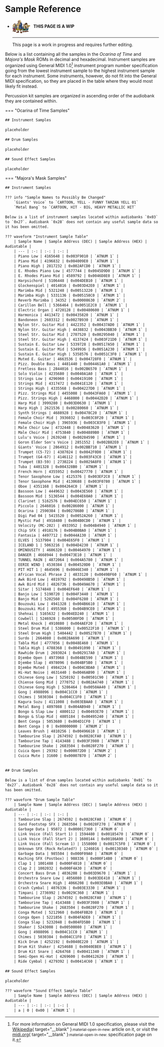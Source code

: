 <style>
  /* Change table width to full */
  .md-typeset__table {
    width: 100%;
  }
  .md-typeset__table table:not([class]) {
    display: table;
  }
  /* Hide Table of Contents without reducing width */
  .md-sidebar--secondary .md-sidebar__scrollwrap {
    display: none;
  }

</style>

# Sample Reference

<div class="grid cards" markdown>

-   <img style="width:58.5px; height:auto; vertical-align: middle;" src="../../assets/images/carpenters.png"> <b>&nbsp;&nbsp;THIS PAGE IS A WIP</b>
  
    ---

    This page is a work in progress and requires further editing.

</div>

Below is a list containing all the samples in the *Ocarina of Time* and *Majora's Mask* ROMs in decimal and hexadecimal. Instrument samples are organized using General MIDI 1.0[^1] instrument program number specification going from the lowest instrument sample to the highest instrument sample for each instrument. Some instruments, however, do not fit into the General MIDI specification, so they are placed in the table where they would most likely fit instead.

Percussion kit samples are organized in ascending order of the audiobank they are contained within.

=== "Ocarina of Time Samples"

    ## Instrument Samples

    placeholder

    ## Drum Samples

    placeholder

    ## Sound Effect Samples

    placeholder

=== "Majora's Mask Samples"

    ## Instrument Samples

    ??? info "Sample Names to Possibly Be Changed"
        `Giants' Voice` to `CARTOON, YELL - FUNNY TARZAN YELL 01`  
        `Metal Bang` to `CARTOON, HIT - BIG, HEAVY METALLIC HIT`

    Below is a list of instrument samples located within audiobanks `0x03` to `0x27`. Audiobank `0x28` does not contain any useful sample data so it has been omitted.

    ??? waveform "Instrument Sample Table"
        | Sample Name | Sample Address (DEC) | Sample Address (HEX) | Audiotable |
        | --- | :-: | :-: | :-: |
        | Piano Low | 4165648 | 0x003F9010 | `ATNUM 1` |
        | Piano Mid | 4196832 | 0x004009E0 | `ATNUM 1` |
        | Piano High | 2817232 | 0x002AFCD0 | `ATNUM 1` |
        | E. Rhodes Piano Low | 4577744 | 0x0045D9D0 | `ATNUM 1` |
        | E. Rhodes Piano Mid | 4589792 | 0x0046D8E0 | `ATNUM 1` |
        | Harpsichord | 5106448 | 0x004DEB10 | `ATNUM 1` |
        | Glockenspiel | 4014816 | 0x003D42E0 | `ATNUM 1` |
        | Marimba Mid | 5321248 | 0x00513220 | `ATNUM 1` |
        | Marimba High | 5331136 | 0x005158C0 | `ATNUM 1` |
        | Reverb Marimba | 34352 | 0x00008630 | `ATNUM 2` |
        | Carillon Bell | 5366464 | 0x0051E2C0 | `ATNUM 1` |
        | Electric Organ | 4720128 | 0x00480600 | `ATNUM 1` |
        | Harmonica | 4413472 | 0x00435820 | `ATNUM 1` |
        | Bandoneon | 2603312 | 0x0027B930 | `ATNUM 1` |
        | Nylon Str. Guitar Mid | 4422352 | 0x00437AD0 | `ATNUM 1` |
        | Nylon Str. Guitar High | 4438832 | 0x0043BB30 | `ATNUM 1` |
        | Steel Str. Guitar Mid | 2707520 | 0x00295040 | `ATNUM 1` |
        | Steel Str. Guitar High | 4137424 | 0x003F21D0 | `ATNUM 1` |
        | Sustain E. Guitar Low | 5339728 | 0x00517A50 | `ATNUM 1` |
        | Sustain E. Guitar Mid | 5349936 | 0x0051A230 | `ATNUM 1` |
        | Sustain E. Guitar High | 5358576 | 0x0051C3F0 | `ATNUM 1` |
        | Muted E. Guitar | 4663536 | 0x004728F0 | `ATNUM 1` |
        | Pizz. Double Bass | 4481440 | 0x004461A0 | `ATNUM 1` |
        | Fretless Bass | 2844016 | 0x002B6570 | `ATNUM 1` |
        | Solo Violin | 4235680 | 0x0040A1A0 | `ATNUM 1` |
        | Strings Low | 4296960 | 0x00419100 | `ATNUM 1` |
        | Strings Mid | 4317472 | 0x0041E120 | `ATNUM 1` |
        | Strings High | 4335568 | 0x004227D0 | `ATNUM 1` |
        | Pizz. Strings Mid | 4455008 | 0x0043FA60 | `ATNUM 1` |
        | Pizz. Strings High | 4468000 | 0x00442D20 | `ATNUM 1` |
        | Harp Mid | 3999280 | 0x003D0630 | `ATNUM 1` |
        | Harp High | 2621536 | 0x00280060 | `ATNUM 1` |
        | Synth Strings | 4688928 | 0x00478C20 | `ATNUM 1` |
        | Female Choir Mid | 3936032 | 0x003C0F20 | `ATNUM 1` |
        | Female Choir High | 3965936 | 0x003C83F0 | `ATNUM 1` |
        | Male Choir Low | 4732448 | 0x00483620 | `ATNUM 1` |
        | Male Choir Mid | 4753840 | 0x004889B0 | `ATNUM 1` |
        | Lulu's Voice | 2639248 | 0x00284590 | `ATNUM 1` |
        | Goron Elder Son's Voice | 2851552 | 0x002B82E0 | `ATNUM 1` |
        | Giants' Voice | 2864912 | 0x002BB710 | `ATNUM 1` |
        | Trumpet (C5-72) | 4387024 | 0x0042F0D0 | `ATNUM 1` |
        | Trumpet (G4-67) | 4146112 | 0x003F43C0 | `ATNUM 1` |
        | Trumpet (B3-59) | 2730224 | 0x0029A8F0 | `ATNUM 1` |
        | Tuba | 4401328 | 0x004328B0 | `ATNUM 1` |
        | French Horn | 4355952 | 0x00427770 | `ATNUM 1` |
        | Tenor Saxophone Low | 4125376 | 0x003EF2C0 | `ATNUM 1` |
        | Tenor Saxophone Mid | 4130688 | 0x003F0780 | `ATNUM 1` |
        | Oboe | 4351168 | 0x004264C0 | `ATNUM 1` |
        | Bassoon Low | 4449632 | 0x0043E560 | `ATNUM 1` |
        | Bassoon Mid | 5136544 | 0x004E60A0 | `ATNUM 1` |
        | Clarinet | 5162576 | 0x004EC650 | `ATNUM 1` |
        | Piccolo | 2646016 | 0x00286000 | `ATNUM 1` |
        | Ocarina | 2590384 | 0x002786B0 | `ATNUM 1` |
        | Digi Pad 04 | 5415520 | 0x0052A260 | `ATNUM 1` |
        | Mystic Pad | 4918480 | 0x004B0CD0 | `ATNUM 1` |
        | Velocity (MC-202) | 4933952 | 0x004B4940 | `ATNUM 1` |
        | Chip SFX | 4918176 | 0x004B0BA0 | `ATNUM 1` |
        | Fantasia | 4497712 | 0x0044A130 | `ATNUM 1` |
        | ELVES | 5137904 | 0x004E65F0 | `ATNUM 1` |
        | ICELAND 1 | 5063216 | 0x004D4230 | `ATNUM 1` |
        | OMINOUSITY | 4606320 | 0x00464970 | `ATNUM 1` |
        | DANGER | 4668944 | 0x00473E10 | `ATNUM 1` |
        | TUNNEL RAIN | 4872064 | 0x004A5780 | `ATNUM 1` |
        | EERIE WIND | 4530384 | 0x004520D0 | `ATNUM 1` |
        | PIT HIT 1 | 4645696 | 0x0046E340 | `ATNUM 1` |
        | African Vocal Phrase 2 | 4833120 | 0x0049BF60 | `ATNUM 1` |
        | Awk Bird Low | 4819792 | 0x00498B50 | `ATNUM 1` |
        | Awk Bird Mid | 4826736 | 0x0049A670 | `ATNUM 1` |
        | Sitar | 5174848 | 0x004EF640 | `ATNUM 1` |
        | Banjo Low | 5190720 | 0x004F3440 | `ATNUM 1` |
        | Banjo Mid | 5202560 | 0x004F6280 | `ATNUM 1` |
        | Bouzouki Low | 4941328 | 0x004B6610 | `ATNUM 1` |
        | Bouzouki Mid | 4955360 | 0x004B9CE0 | `ATNUM 1` |
        | Shehnai | 5165632 | 0x004ED240 | `ATNUM 1` |
        | Cowbell | 5246928 | 0x00500FD0 | `ATNUM 1` |
        | Metal Knock | 4910880 | 0x004AEF20 | `ATNUM 1` |
        | Steel Drum Mid | 5386000 | 0x00522F10 | `ATNUM 1` |
        | Steel Drum High | 5404442 | 0x00527B70 | `ATNUM 1` |
        | Surdo | 2664080 | 0x0028A690 | `ATNUM 1` |
        | Tabla Mid | 4777056 | 0x0048E460 | `ATNUM 1` |
        | Tabla High | 4788368 | 0x00491090 | `ATNUM 1` |
        | Rawhide Drum | 2693024 | 0x002917A0 | `ATNUM 1` |
        | Djembe Open | 4973968 | 0x004BE590 | `ATNUM 1` |
        | Djembe Slap | 4978096 | 0x004BF5B0 | `ATNUM 1` |
        | Djembe Muted | 4984224 | 0x004C0DA0 | `ATNUM 1` |
        | Hi-Hat Noise | 4631440 | 0x0046AB90 | `ATNUM 1` |
        | Chinese Gong Low | 5250192 | 0x00501C90 | `ATNUM 1` |
        | Chiense Gong Mid | 2770752 | 0x002A4740 | `ATNUM 1` |
        | Chinese Gong High | 5286464 | 0x0050AA40 | `ATNUM 1` |
        | Gong | 4988096 | 0x004C1CC0 | `ATNUM 1` |
        | Chimes | 5030384 | 0x004CC1F0 | `ATNUM 1` |
        | Kagura Suzu | 4111008 | 0x003EBAA0 | `ATNUM 1` |
        | Metal Bang | 4897088 | 0x004AB940 | `ATNUM 1` |
        | Bongo & Slap Low | 4800112 | 0x00493E70 | `ATNUM 1` |
        | Bongo & Slap Mid | 4805184 | 0x00495240 | `ATNUM 1` |
        | Bent Conga | 5053680 | 0x004D1CF0 | `ATNUM 1` |
        | Bent Conga | 0 | 0x00000000 | `ATNUM 2` |
        | Leaves Brush | 4810256 | 0x00496610 | `ATNUM 1` |
        | Tambourine Slap | 2674592 | 0x0028CFA0 | `ATNUM 1` |
        | Tambourine Tap | 4143488 | 0x003F3980 | `ATNUM 1` |
        | Tambourine Shake | 2683504 | 0x0028F270 | `ATNUM 1` |
        | Cuica Open | 29392 | 0x000072D0 | `ATNUM 2` |
        | Cuica Mute | 31600 | 0x00007B70 | `ATNUM 2` |
        

    ## Drum Samples

    Below is a list of drum samples located within audiobanks `0x01` to `0x27`. Audiobank `0x28` does not contain any useful sample data so it has been omitted.

    ??? waveform "Drum Sample Table"
        | Sample Name | Sample Address (DEC) | Sample Address (HEX) | Audiotable |
        | --- | :-: | :-: | :-: |
        | Tambourine Slap | 2674592 | 0x0028CFA0 | `ATNUM 0` |
        | Sand Footstep SFX | 2683504 | 0x0028F270 | `ATNUM 0` |
        | Garbage Data | 95072 | 0x000017360 | `ATNUM 0` |
        | Link Voice (Fall Start 1) | 1594480 | 0x00185470 | `ATNUM 0` |
        | Link Voice (Fall Start 2) | 1600144 | 0x00186A90 | `ATNUM 0` |
        | Link Voice (Fall Scream 1) | 1558000 | 0x0017C5F0 | `ATNUM 0` |
        | Unknown SFX (Rock Related?) | 1246016 | 0x00130340 | `ATNUM 0` |
        | Garbage Data | 985504 | 0x000F09A0 | `ATNUM 0` |
        | Kaching SFX (Postbox) | 988336 | 0x000F14B0 | `ATNUM 0` |
        | Clap 1 | 1001488 | 0x000F4810 | `ATNUM 0` |
        | Clap 2 | 1002032 | 0x000F4A30 | `ATNUM 0` |
        | Concert Bass Drum | 4036208 | 0x003D9670 | `ATNUM 1` |
        | Orchestra Snare Low | 4056080 | 0x003DE410 | `ATNUM 1` |
        | Orchestra Snare High | 4066208 | 0x003E0BA0 | `ATNUM 1` |
        | Crash Cymbal | 4076336 | 0x003E3330 | `ATNUM 1` |
        | Timpani | 2736992 | 0x0029C360 | `ATNUM 1` |
        | Tambourine Slap | 2674592 | 0x0028CFA0 | `ATNUM 1` |
        | Tambourine Tap | 4143488 | 0x003F3980 | `ATNUM 1` |
        | Tambourine Shake | 2683504 | 0x0028F270 | `ATNUM 1` |
        | Conga Muted | 5212960 | 0x004F8B20 | `ATNUM 1` |
        | Conga Open | 5221856 | 0x004FADE0 | `ATNUM 1` |
        | Conga Slap | 5232048 | 0x004FD5B0 | `ATNUM 1` |
        | Shaker | 5243008 | 0x00500080 | `ATNUM 1` |
        | Gong | 4988096 | 0x004C1CC0 | `ATNUM 1` |
        | Chimes | 5030384 | 0x004CC1F0 | `ATNUM 1` |
        | Kick Drum | 4252192 | 0x0040E220 | `ATNUM 1` |
        | Drum Kit Shaker | 4254688 | 0x0040EBE0 | `ATNUM 1` |
        | Drum Kit Snare | 4264768 | 0x00411340 | `ATNUM 1` |
        | Semi-Open Hi-Hat | 4269600 | 0x00412620 | `ATNUM 1` |
        | Ride Cymbal | 4279392 | 0x00414C60 | `ATNUM 1` |

    ## Sound Effect Samples

    placeholder

    ??? waveform "Sound Effect Sample Table"
        | Sample Name | Sample Address (DEC) | Sample Address (HEX) | Audiotable |
        | --- | :-: | :-: | :-: |
        | a | 0 | 0x00 | `ATNUM 1` |

[^1]: For more information on General MIDI 1.0 specification, please visit the [Wikipedia](https://en.wikipedia.org/wiki/General_MIDI){ target="__blank" }<small>:material-open-in-new: </small> article on it, or visit the [midi.org](https://midi.org/specs){ target="__blank" }<small>:material-open-in-new: </small> specification page on it.